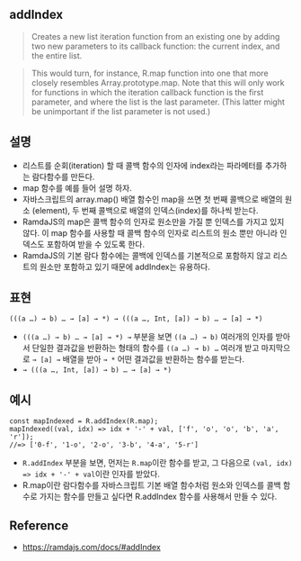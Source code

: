 ## addIndex
> Creates a new list iteration function from an existing one by adding two new parameters to its callback function: the current index, and the entire list.

> This would turn, for instance, R.map function into one that more closely resembles Array.prototype.map. Note that this will only work for functions in which the iteration callback function is the first parameter, and where the list is the last parameter. (This latter might be unimportant if the list parameter is not used.)

## 설명
- 리스트를 순회(iteration) 할 때 콜백 함수의 인자에 index라는 파라메터를 추가하는 람다함수를 만든다.
- map 함수를 예를 들어 설명 하자. 
- 자바스크립트의 array.map() 배열 함수인 map을 쓰면 첫 번째 콜백으로 배열의 원소 (element), 두 번째 콜백으로 배열의 인덱스(index)를 하나씩 받는다. 
- RamdaJS의 map은 콜백 함수의 인자로 원소만을 가질 뿐 인덱스를 가지고 있지 않다. 이 map 함수를 사용할 때 콜백 함수의 인자로 리스트의 원소 뿐만 아니라 인덱스도 포함하여 받을 수 있도록 한다.
- RamdaJS의 기본 람다 함수에는 콜백에 인덱스를 기본적으로 포함하지 않고 리스트의 원소만 포함하고 있기 때문에 addIndex는 유용하다.

## 표현
```
(((a …) → b) … → [a] → *) → (((a …, Int, [a]) → b) … → [a] → *)
```
- `(((a …) → b) … → [a] → *) →` 부분을 보면 `((a …) → b)` 여러개의 인자를 받아서 단일한 결과값을 반환하는 형태의 함수를 `((a …) → b) …` 여러개 받고 마지막으로 `→ [a] →` 배열을 받아 `→ *` 어떤 결과값을 반환하는 함수를 받는다.
- `→ (((a …, Int, [a]) → b) … → [a] → *)`

## 예시
```
const mapIndexed = R.addIndex(R.map);
mapIndexed((val, idx) => idx + '-' + val, ['f', 'o', 'o', 'b', 'a', 'r']);
//=> ['0-f', '1-o', '2-o', '3-b', '4-a', '5-r']
```
- `R.addIndex` 부분을 보면, 먼저는 `R.map`이란 함수를 받고, 그 다음으로 `(val, idx) => idx + '-' + val`이란 인자를 받았다.
- R.map이란 람다함수를 자바스크립트 기본 배열 함수처럼 원소와 인덱스를 콜백 함수로 가지는 함수를 만들고 싶다면 R.addIndex 함수를 사용해서 만들 수 있다.


## Reference
- https://ramdajs.com/docs/#addIndex
